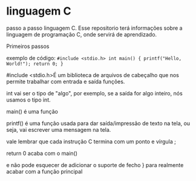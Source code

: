 # linguagem C
passo a passo linguagem C.
Esse repositorio terá informações sobre a linguagem de programação C, onde servirá de aprendizado.

Primeiros passos

exemplo de código:
`#include <stdio.h>
int main() {
    printf("Hello, World!");
    return 0;
}`

#include <stdio.h>É um biblioteca de arquivos de cabeçalho que nos permite trabalhar com entrada e saída funções.

int vai ser o tipo de "algo", por exemplo, se a saída for algo inteiro, nós usamos o tipo int.

main() é uma função

printf() é  uma função usada para dar saída/impressão de texto na tela, ou seja, vai escrever uma mensagem na tela.

vale lembrar que cada instrução C termina com um ponto e vírgula ;

return 0 acaba com o main()

e não pode esquecer de adicionar o suporte de fecho } para realmente acabar com a função principal

